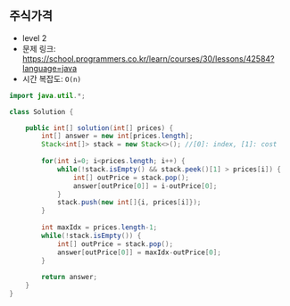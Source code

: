 ## 주식가격
* level 2
* 문제 링크: https://school.programmers.co.kr/learn/courses/30/lessons/42584?language=java
* 시간 복잡도: `O(n)`
```Java
import java.util.*;

class Solution {

    public int[] solution(int[] prices) {
        int[] answer = new int[prices.length];
        Stack<int[]> stack = new Stack<>(); //[0]: index, [1]: cost
        
        for(int i=0; i<prices.length; i++) {
            while(!stack.isEmpty() && stack.peek()[1] > prices[i]) {
                int[] outPrice = stack.pop();
                answer[outPrice[0]] = i-outPrice[0]; 
            }
            stack.push(new int[]{i, prices[i]});
        }
        
        int maxIdx = prices.length-1;
        while(!stack.isEmpty()) {
            int[] outPrice = stack.pop();
            answer[outPrice[0]] = maxIdx-outPrice[0];
        }
        
        return answer;
    }
}
```
